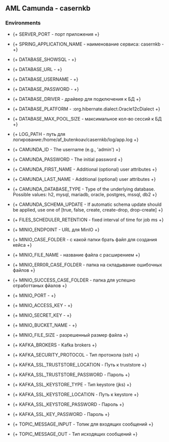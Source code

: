 ## AML Camunda - casernkb

### Environments
- {+ SERVER_PORT - порт приложения +}
- {+ SPRING_APPLICATION_NAME - наименование сервиса: casernkb - +}

- {+ DATABASE_SHOWSQL - +}
- {+ DATABASE_URL - +}
- {+ DATABASE_USERNAME - +} 
- {+ DATABASE_PASSWORD - +}
- {+ DATABASE_DRIVER - драйвер для подключения к БД +}
- {+ DATABASE_PLATFORM - :org.hibernate.dialect.Oracle12cDialect +}
- {+ DATABASE_MAX_POOL_SIZE - максимальное кол-во сессий к БД +}

- {+ LOG_PATH - путь для логирование:/home/af_butenkoav/casernkb/log/app.log +}

- {+ CAMUNDA_ID - The username (e.g., 'admin') +}
- {+ CAMUNDA_PASSWORD - The initial password +}
- {+ CAMUNDA_FIRST_NAME - Additional (optional) user attributes +} 
- {+ CAMUNDA_LAST_NAME - Additional (optional) user attributes +}
- {+ CAMUNDA_DATABASE_TYPE - Type of the underlying database. Possible values: h2, mysql, mariadb, oracle, postgres, mssql, db2 +}
- {+ CAMUNDA_SCHEMA_UPDATE - If automatic schema update should be applied, use one of [true, false, create, create-drop, drop-create] +}
- {+ FILES_SCHEDULER_RETENTION - fixed interval of time for job ms +}

- {+ MINIO_ENDPOINT - URL для MinIO +}
- {+ MINIO_CASE_FOLDER - с какой папки брать файл для создания кейса +}
- {+ MINIO_FILE_NAME - название файла с расширением +}
- {+ MINIO_ERR0R_CASE_FOLDER - папка на складывание ошибочных файлов +}
- {+ MINIO_SUCCESS_CASE_FOLDER - папка для успешно отработтаных фйалов +}
- {+ MINIO_PORT - +}
- {+ MINIO_ACCESS_KEY - +}
- {+ MINIO_SECRET_KEY - +}
- {+ MINIO_BUCKET_NAME - +}
- {+ MINIO_FILE_SIZE - разрешенный размер файла +}

- {+ KAFKA_BROKERS - Kafka brokers +}
- {+ KAFKA_SECURITY_PROTOCOL - Тип протокола (ssh) +}
- {+ KAFKA_SSL_TRUSTSTORE_LOCATION - Путь к truststore +}
- {+ KAFKA_SSL_TRUSTSTORE_PASSWORD - Пароль +}
- {+ KAFKA_SSL_KEYSTORE_TYPE - Тип keystore (jks) +}
- {+ KAFKA_SSL_KEYSTORE_LOCATION - Путь к keystore +}
- {+ KAFKA_SSL_KEYSTORE_PASSWORD - Пароль +}
- {+ KAFKA_SSL_KEY_PASSWORD - Пароль +}
- {+ TOPIC_MESSAGE_INPUT - Топик для входящих сообщений +}
- {+ TOPIC_MESSAGE_OUT - Тип исходящих сообщений +}